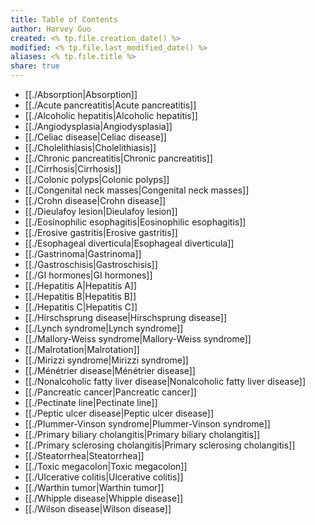 ```yaml
---
title: Table of Contents
author: Harvey Guo
created: <% tp.file.creation_date() %>
modified: <% tp.file.last_modified_date() %>
aliases: <% tp.file.title %>
share: true
---
```


- [[./Absorption|Absorption]]
- [[./Acute pancreatitis|Acute pancreatitis]]
- [[./Alcoholic hepatitis|Alcoholic hepatitis]]
- [[./Angiodysplasia|Angiodysplasia]]
- [[./Celiac disease|Celiac disease]]
- [[./Cholelithiasis|Cholelithiasis]]
- [[./Chronic pancreatitis|Chronic pancreatitis]]
- [[./Cirrhosis|Cirrhosis]]
- [[./Colonic polyps|Colonic polyps]]
- [[./Congenital neck masses|Congenital neck masses]]
- [[./Crohn disease|Crohn disease]]
- [[./Dieulafoy lesion|Dieulafoy lesion]]
- [[./Eosinophilic esophagitis|Eosinophilic esophagitis]]
- [[./Erosive gastritis|Erosive gastritis]]
- [[./Esophageal diverticula|Esophageal diverticula]]
- [[./Gastrinoma|Gastrinoma]]
- [[./Gastroschisis|Gastroschisis]]
- [[./GI hormones|GI hormones]]
- [[./Hepatitis A|Hepatitis A]]
- [[./Hepatitis B|Hepatitis B]]
- [[./Hepatitis C|Hepatitis C]]
- [[./Hirschsprung disease|Hirschsprung disease]]
- [[./Lynch syndrome|Lynch syndrome]]
- [[./Mallory-Weiss syndrome|Mallory-Weiss syndrome]]
- [[./Malrotation|Malrotation]]
- [[./Mirizzi syndrome|Mirizzi syndrome]]
- [[./Ménétrier disease|Ménétrier disease]]
- [[./Nonalcoholic fatty liver disease|Nonalcoholic fatty liver disease]]
- [[./Pancreatic cancer|Pancreatic cancer]]
- [[./Pectinate line|Pectinate line]]
- [[./Peptic ulcer disease|Peptic ulcer disease]]
- [[./Plummer-Vinson syndrome|Plummer-Vinson syndrome]]
- [[./Primary biliary cholangitis|Primary biliary cholangitis]]
- [[./Primary sclerosing cholangitis|Primary sclerosing cholangitis]]
- [[./Steatorrhea|Steatorrhea]]
- [[./Toxic megacolon|Toxic megacolon]]
- [[./Ulcerative colitis|Ulcerative colitis]]
- [[./Warthin tumor|Warthin tumor]]
- [[./Whipple disease|Whipple disease]]
- [[./Wilson disease|Wilson disease]]

